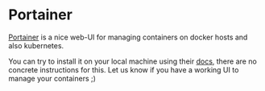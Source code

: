 # Portainer

[Portainer](https://portainer.io) is a nice web-UI for managing containers on docker hosts and also kubernetes.

You can try to install it on your local machine using their [docs](https://docs.portainer.io/start/install/server/docker/linux), there are no concrete instructions for this. 
Let us know if you have a working UI to manage your containers ;)